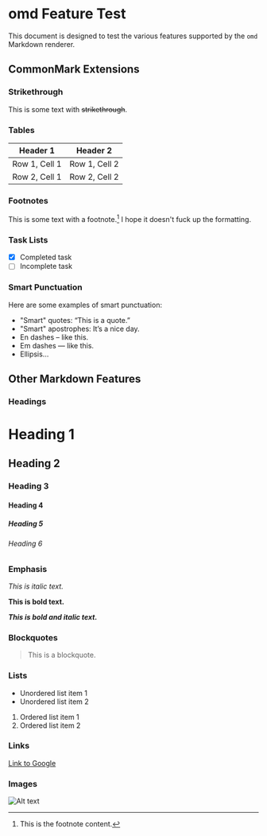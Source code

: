 # omd Feature Test

This document is designed to test the various features supported by the `omd` Markdown renderer.

## CommonMark Extensions

### Strikethrough

This is some text with ~~strikethrough~~.

### Tables

| Header 1 | Header 2 |
|---|---|
| Row 1, Cell 1 | Row 1, Cell 2 |
| Row 2, Cell 1 | Row 2, Cell 2 |

### Footnotes

This is some text with a footnote.[^1] I hope it doesn't fuck up the formatting.

[^1]: This is the footnote content.

### Task Lists

- [x] Completed task
- [ ] Incomplete task

### Smart Punctuation

Here are some examples of smart punctuation:

* "Smart" quotes: “This is a quote.”
* "Smart" apostrophes: It’s a nice day.
* En dashes – like this.
* Em dashes — like this.
* Ellipsis…


## Other Markdown Features

### Headings

# Heading 1
## Heading 2
### Heading 3
#### Heading 4
##### Heading 5
###### Heading 6

### Emphasis

*This is italic text.*

**This is bold text.**

***This is bold and italic text.***

### Blockquotes

> This is a blockquote.

### Lists

* Unordered list item 1
* Unordered list item 2

1. Ordered list item 1
2. Ordered list item 2


### Links

[Link to Google](https://www.google.com)

### Images

![Alt text](https://images8.alphacoders.com/794/794860.jpg)
